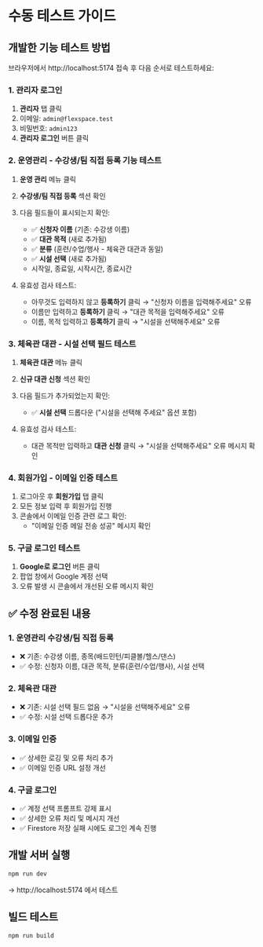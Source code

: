 # 수동 테스트 가이드

## 개발한 기능 테스트 방법

브라우저에서 http://localhost:5174 접속 후 다음 순서로 테스트하세요:

### 1. 관리자 로그인
1. **관리자** 탭 클릭
2. 이메일: `admin@flexspace.test`
3. 비밀번호: `admin123`
4. **관리자 로그인** 버튼 클릭

### 2. 운영관리 - 수강생/팀 직접 등록 기능 테스트
1. **운영 관리** 메뉴 클릭
2. **수강생/팀 직접 등록** 섹션 확인
3. 다음 필드들이 표시되는지 확인:
   - ✅ **신청자 이름** (기존: 수강생 이름)
   - ✅ **대관 목적** (새로 추가됨)
   - ✅ **분류** (훈련/수업/행사 - 체육관 대관과 동일)
   - ✅ **시설 선택** (새로 추가됨)
   - 시작일, 종료일, 시작시간, 종료시간

4. 유효성 검사 테스트:
   - 아무것도 입력하지 않고 **등록하기** 클릭 → "신청자 이름을 입력해주세요" 오류
   - 이름만 입력하고 **등록하기** 클릭 → "대관 목적을 입력해주세요" 오류
   - 이름, 목적 입력하고 **등록하기** 클릭 → "시설을 선택해주세요" 오류

### 3. 체육관 대관 - 시설 선택 필드 테스트
1. **체육관 대관** 메뉴 클릭
2. **신규 대관 신청** 섹션 확인
3. 다음 필드가 추가되었는지 확인:
   - ✅ **시설 선택** 드롭다운 ("시설을 선택해 주세요" 옵션 포함)

4. 유효성 검사 테스트:
   - 대관 목적만 입력하고 **대관 신청** 클릭 → "시설을 선택해주세요" 오류 메시지 확인

### 4. 회원가입 - 이메일 인증 테스트
1. 로그아웃 후 **회원가입** 탭 클릭
2. 모든 정보 입력 후 회원가입 진행
3. 콘솔에서 이메일 인증 관련 로그 확인:
   - "이메일 인증 메일 전송 성공" 메시지 확인

### 5. 구글 로그인 테스트
1. **Google로 로그인** 버튼 클릭
2. 팝업 창에서 Google 계정 선택
3. 오류 발생 시 콘솔에서 개선된 오류 메시지 확인

## ✅ 수정 완료된 내용

### 1. 운영관리 수강생/팀 직접 등록
- ❌ 기존: 수강생 이름, 종목(배드민턴/피클볼/헬스/댄스)
- ✅ 수정: 신청자 이름, 대관 목적, 분류(훈련/수업/행사), 시설 선택

### 2. 체육관 대관
- ❌ 기존: 시설 선택 필드 없음 → "시설을 선택해주세요" 오류
- ✅ 수정: 시설 선택 드롭다운 추가

### 3. 이메일 인증
- ✅ 상세한 로깅 및 오류 처리 추가
- ✅ 이메일 인증 URL 설정 개선

### 4. 구글 로그인
- ✅ 계정 선택 프롬프트 강제 표시
- ✅ 상세한 오류 처리 및 메시지 개선
- ✅ Firestore 저장 실패 시에도 로그인 계속 진행

## 개발 서버 실행
```bash
npm run dev
```
→ http://localhost:5174 에서 테스트

## 빌드 테스트
```bash
npm run build
```